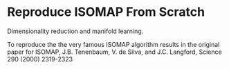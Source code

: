 # Reproduce ISOMAP From Scratch
Dimensionality reduction and manifold learning.

To reproduce the the very famous ISOMAP algorithm results in the original paper for ISOMAP, J.B. Tenenbaum, V. de Silva, and J.C. Langford, Science 290 (2000) 2319-2323
